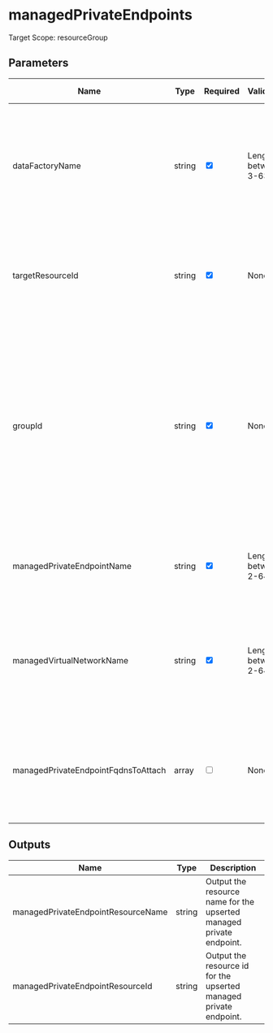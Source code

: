 ﻿# managedPrivateEndpoints

Target Scope: resourceGroup

## Parameters
| Name | Type | Required | Validation | Default value | Description |
| -- |  -- | -- | -- | -- | -- |
| dataFactoryName | string | <input type="checkbox" checked> | Length between 3-63 | <pre></pre> | The resource name of the Data Factory you are targeting. This resource has to be pre-existing. |
| targetResourceId | string | <input type="checkbox" checked> | None | <pre></pre> | The resource id of the resource you want to put this private endpoint in front of. |
| groupId | string | <input type="checkbox" checked> | None | <pre></pre> | The groupId to which the managed private endpoint is created. You can use Azure CLI with the command "az network private-link-resource list" to obtain the supported group ids. |
| managedPrivateEndpointName | string | <input type="checkbox" checked> | Length between 2-64 | <pre></pre> | The resource name of the managed private endpoint to create. |
| managedVirtualNetworkName | string | <input type="checkbox" checked> | Length between 2-64 | <pre></pre> | The resource name of the managed virtual network to use while creating the managed private endpoint. |
| managedPrivateEndpointFqdnsToAttach | array | <input type="checkbox"> | None | <pre>[]</pre> | Fully qualified domain names to attach to this private endpoint. You should fix the DNS yourself. |

## Outputs
| Name | Type | Description |
| -- |  -- | -- |
| managedPrivateEndpointResourceName | string | Output the resource name for the upserted managed private endpoint. |
| managedPrivateEndpointResourceId | string | Output the resource id for the upserted managed private endpoint. |
